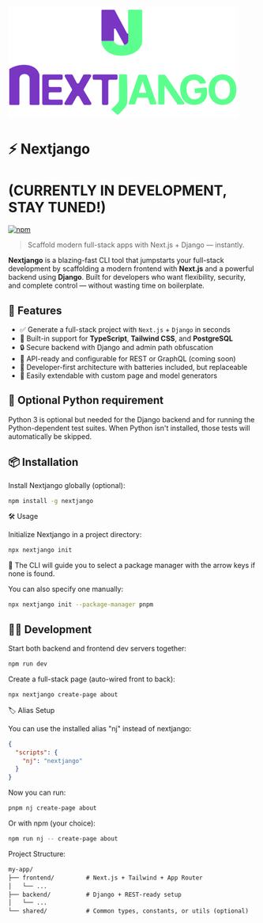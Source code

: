 ![Nextjango Banner](https://github.com/sylkenio/nextjango/blob/master/main/assets/nextjango-github-banner.svg)

# ⚡ Nextjango

# (CURRENTLY IN DEVELOPMENT, STAY TUNED!)

[![npm](https://img.shields.io/npm/v/nextjango.svg)](https://www.npmjs.com/package/nextjango)

> Scaffold modern full-stack apps with Next.js + Django — instantly.

**Nextjango** is a blazing-fast CLI tool that jumpstarts your full-stack development
by scaffolding a modern frontend with **Next.js** and a powerful backend using **Django**.
Built for developers who want flexibility, security, and complete control
— without wasting time on boilerplate.

## 🚀 Features

- ✅ Generate a full-stack project with `Next.js` + `Django` in seconds
- 🧱 Built-in support for **TypeScript**, **Tailwind CSS**, and **PostgreSQL**
- 🔒 Secure backend with Django and admin path obfuscation
- 🔗 API-ready and configurable for REST or GraphQL (coming soon)
- 🧪 Developer-first architecture with batteries included, but replaceable
- 🧰 Easily extendable with custom page and model generators

## 🐍 Optional Python requirement

Python 3 is optional but needed for the Django backend and for running
the Python-dependent test suites. When Python isn't installed, those
tests will automatically be skipped.

## 📦 Installation

Install Nextjango globally (optional):

```bash
npm install -g nextjango
```

🛠️ Usage

Initialize Nextjango in a project directory:

```bash
npx nextjango init
```

🧙 The CLI will guide you to select a package manager with the arrow keys if none is found.

You can also specify one manually:

```bash
npx nextjango init --package-manager pnpm
```

## 🧑‍💻 Development

Start both backend and frontend dev servers together:

```bash
npm run dev
```

Create a full-stack page (auto-wired front to back):

```bash
npx nextjango create-page about
```

🏷️ Alias Setup

You can use the installed alias "nj" instead of nextjango:

```json
{
  "scripts": {
    "nj": "nextjango"
  }
}
```

Now you can run:

```bash
pnpm nj create-page about
```

Or with npm (your choice):

```bash
npm run nj -- create-page about
```

Project Structure:

```txt
my-app/
├── frontend/         # Next.js + Tailwind + App Router
│   └── ...
├── backend/          # Django + REST-ready setup
│   └── ...
└── shared/           # Common types, constants, or utils (optional)
```
